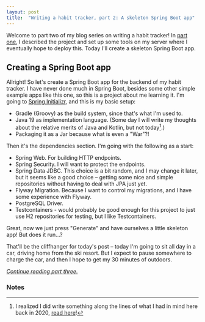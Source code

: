 ```yaml
---
layout: post
title:  "Writing a habit tracker, part 2: A skeleton Spring Boot app"
---
```


Welcome to part two of my blog series on writing a habit tracker! In [part one](/posts/2023-01-01-writing-a-habit-tracker), I described the project and set up some tools on my server where I eventually hope to deploy this. Today I'll create a skeleton Spring Boot app.  

## Creating a Spring Boot app

Allright! So let's create a Spring Boot app for the backend of my habit tracker. I have never done much in Spring Boot, besides some other simple example apps like this one, so this is a project about me learning it. 
I'm going to [Spring Initializr](https://start.spring.io/), and this is my basic setup: 

* Gradle (Groovy) as the build system, since that's what I'm used to.
* Java 19 as implementation language. (Some day I will write my thoughts about the relative merits of Java and Kotlin, but not today[^1].)
* Packaging it as a Jar because what is even a "War"?!

Then it's the dependencies section. I'm going with the following as a start:

* Spring Web. For building HTTP endpoints.
* Spring Security. I will want to protect the endpoints.  
* Spring Data JDBC. This choice is a bit random, and I may change it later, but it seems like a good choice – getting some nice and simple repositories without having to deal with JPA just yet.
* Flyway Migration. Because I want to control my migrations, and I have some experience with Flyway.
* PostgreSQL Driver. 
* Testcontainers - would probably be good enough for this project to just use H2 repositories for testing, but I like Testcontainers.

Great, now we just press "Generate" and have ourselves a little skeleton app! But does it run...?

That'll be the cliffhanger for today's post – today I'm going to sit all day in a car, driving home from the ski resort. But I expect to pause somewhere to charge the car, and then I hope to get my 30 minutes of outdoors.  

_[Continue reading part three.](/posts/2023-01-03-habit-tracker-part-three-making-it-run)_

### Notes
[^1]: I realized I did write something along the lines of what I had in mind here back in 2020, [read here](/posts/2020-06-27-new-words)! 